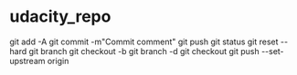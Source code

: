 # udacity_repo
git add -A
git commit -m"Commit comment"
git push
git status
git reset --hard
git branch
git checkout -b
git branch -d
git checkout
git push --set-upstream origin
